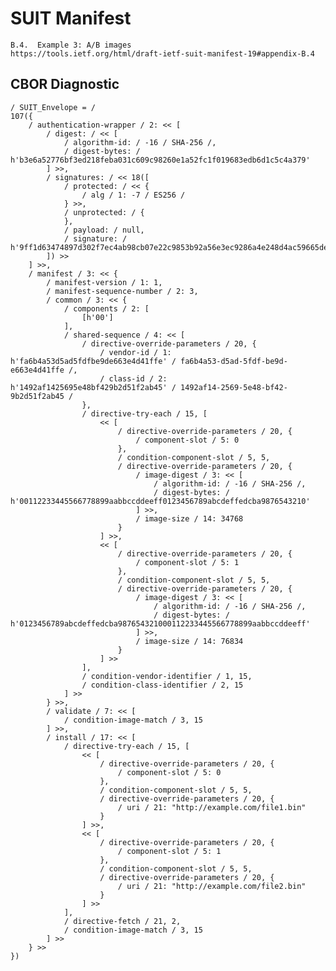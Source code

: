 <!--
 Copyright (c) 2020-2023 SECOM CO., LTD. All Rights reserved.

 SPDX-License-Identifier: BSD-2-Clause
-->

# SUIT Manifest
    B.4.  Example 3: A/B images
    https://tools.ietf.org/html/draft-ietf-suit-manifest-19#appendix-B.4


## CBOR Diagnostic
    / SUIT_Envelope = /
    107({
        / authentication-wrapper / 2: << [
            / digest: / << [
                / algorithm-id: / -16 / SHA-256 /,
                / digest-bytes: / h'b3e6a52776bf3ed218feba031c609c98260e1a52fc1f019683edb6d1c5c4a379'
            ] >>,
            / signatures: / << 18([
                / protected: / << {
                    / alg / 1: -7 / ES256 /
                } >>,
                / unprotected: / {
                },
                / payload: / null,
                / signature: / h'9ff1d63474897d302f7ec4ab98cb07e22c9853b92a56e3ec9286a4e248d4ac59665de35824c1caad4b056b35e8a40c60086f36eb519e31c7710db4fdc0b99eff'
            ]) >>
        ] >>,
        / manifest / 3: << {
            / manifest-version / 1: 1,
            / manifest-sequence-number / 2: 3,
            / common / 3: << {
                / components / 2: [
                    [h'00']
                ],
                / shared-sequence / 4: << [
                    / directive-override-parameters / 20, {
                        / vendor-id / 1: h'fa6b4a53d5ad5fdfbe9de663e4d41ffe' / fa6b4a53-d5ad-5fdf-be9d-e663e4d41ffe /,
                        / class-id / 2: h'1492af1425695e48bf429b2d51f2ab45' / 1492af14-2569-5e48-bf42-9b2d51f2ab45 /
                    },
                    / directive-try-each / 15, [
                        << [
                            / directive-override-parameters / 20, {
                                / component-slot / 5: 0
                            },
                            / condition-component-slot / 5, 5,
                            / directive-override-parameters / 20, {
                                / image-digest / 3: << [
                                    / algorithm-id: / -16 / SHA-256 /,
                                    / digest-bytes: / h'00112233445566778899aabbccddeeff0123456789abcdeffedcba9876543210'
                                ] >>,
                                / image-size / 14: 34768
                            }
                        ] >>,
                        << [
                            / directive-override-parameters / 20, {
                                / component-slot / 5: 1
                            },
                            / condition-component-slot / 5, 5,
                            / directive-override-parameters / 20, {
                                / image-digest / 3: << [
                                    / algorithm-id: / -16 / SHA-256 /,
                                    / digest-bytes: / h'0123456789abcdeffedcba987654321000112233445566778899aabbccddeeff'
                                ] >>,
                                / image-size / 14: 76834
                            }
                        ] >>
                    ],
                    / condition-vendor-identifier / 1, 15,
                    / condition-class-identifier / 2, 15
                ] >>
            } >>,
            / validate / 7: << [
                / condition-image-match / 3, 15
            ] >>,
            / install / 17: << [
                / directive-try-each / 15, [
                    << [
                        / directive-override-parameters / 20, {
                            / component-slot / 5: 0
                        },
                        / condition-component-slot / 5, 5,
                        / directive-override-parameters / 20, {
                            / uri / 21: "http://example.com/file1.bin"
                        }
                    ] >>,
                    << [
                        / directive-override-parameters / 20, {
                            / component-slot / 5: 1
                        },
                        / condition-component-slot / 5, 5,
                        / directive-override-parameters / 20, {
                            / uri / 21: "http://example.com/file2.bin"
                        }
                    ] >>
                ],
                / directive-fetch / 21, 2,
                / condition-image-match / 3, 15
            ] >>
        } >>
    })
